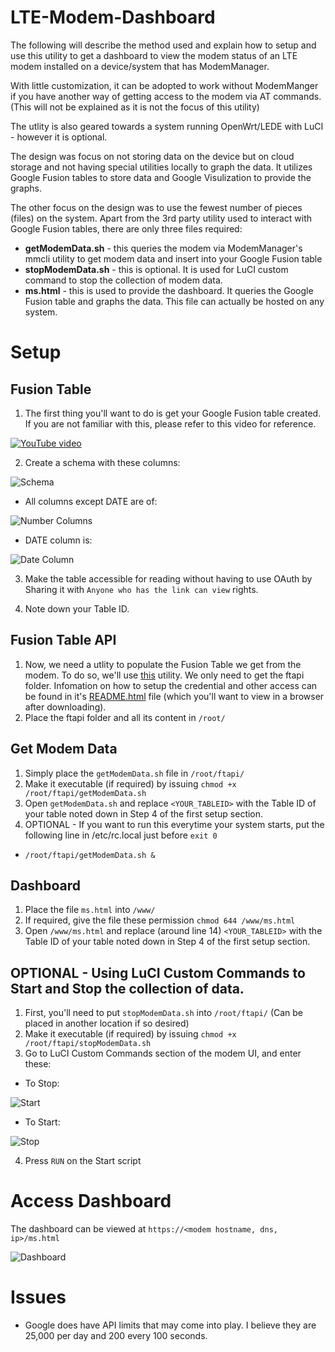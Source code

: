 # LTE-Modem-Dashboard
The following will describe the method used and explain how to setup and use this utility to get a dashboard to view the modem status of an LTE modem installed on a device/system that has ModemManager. 

With little customization, it can be adopted to work without ModemManger if you have another way of getting access to the modem via AT commands. (This will not be explained as it is not the focus of this utility)

The utlity is also geared towards a system running OpenWrt/LEDE with LuCI - however it is optional.

The design was focus on not storing data on the device but on cloud storage and not having special utilities locally to graph the data. It utilizes Google Fusion tables to store data and Google Visulization to provide the graphs.

The other focus on the design was to use the fewest number of pieces (files) on the system. Apart from the 3rd party utility used to interact with Google Fusion tables, there are only three files required:

* **getModemData.sh** - this queries the modem via ModemManager's mmcli utility to get modem data and insert into your Google Fusion table
* **stopModemData.sh** - this is optional. It is used for LuCI custom command to stop the collection of modem data.
* **ms.html** - this is used to provide the dashboard. It queries the Google Fusion table and graphs the data. This file can actually be hosted on any system.

# Setup
## Fusion Table
 1. The first thing you'll want to do is get your Google Fusion table created. If you are not familiar with this, please refer to this video for reference.

[![YouTube video](http://img.youtube.com/vi/tlwoVnHvU5o/0.jpg)](https://www.youtube.com/watch?v=tlwoVnHvU5o)

 2. Create a schema with these columns: 
 
 ![Schema](https://i.imgur.com/upRWnrA.png)
 
  * All columns except DATE are of: 
  
  ![Number Columns](https://i.imgur.com/DSriWlX.png)
  
  * DATE column is: 
  
  ![Date Column](https://i.imgur.com/QjhcCE3.png)
 
 3. Make the table accessible for reading without having to use OAuth by Sharing it with `Anyone who has the link can view` rights.
 
 4. Note down your Table ID.
 
 ## Fusion Table API
 1. Now, we need a utlity to populate the Fusion Table we get from the modem. To do so, we'll use [this](https://github.com/fusiontables/fusion-tables-api-samples/tree/master/ftapi) utility. We only need to get the ftapi folder. Infomation on how to setup the credential and other access can be found in it's [README.html](https://github.com/fusiontables/fusion-tables-api-samples/blob/master/ftapi/README.html) file (which you'll want to view in a browser after downloading).
 2. Place the ftapi folder and all its content in `/root/`
 
 ## Get Modem Data
 1. Simply place the `getModemData.sh` file in `/root/ftapi/`
 2. Make it executable (if required) by issuing `chmod +x /root/ftapi/getModemData.sh`
 3. Open `getModemData.sh` and replace `<YOUR_TABLEID>` with the Table ID of your table noted down in Step 4 of the first setup section.
 4. OPTIONAL - If you want to run this everytime your system starts, put the following line in /etc/rc.local just before `exit 0`
 * `/root/ftapi/getModemData.sh &`
 
 ## Dashboard
 1. Place the file `ms.html` into `/www/`
 2. If required, give the file these permission `chmod 644 /www/ms.html`
 3. Open `/www/ms.html` and replace (around line 14) `<YOUR_TABLEID>` with the Table ID of your table noted down in Step 4 of the first setup section.
 
 ## OPTIONAL - Using LuCI Custom Commands to Start and Stop the collection of data.
 1. First, you'll need to put `stopModemData.sh` into `/root/ftapi/` (Can be placed in another location if so desired)
 2. Make it executable (if required) by issuing `chmod +x /root/ftapi/stopModemData.sh`
 3. Go to LuCI Custom Commands section of the modem UI, and enter these:
 * To Stop: 
 
 ![Start](https://i.imgur.com/n7Hfc8x.png)
 
 * To Start:
 
 ![Stop](https://i.imgur.com/wf45m3W.png)
 
 4. Press `RUN` on the Start script


# Access Dashboard
The dashboard can be viewed at `https://<modem hostname, dns, ip>/ms.html`

![Dashboard](https://i.imgur.com/4HmTwkX.png)

# Issues
* Google does have API limits that may come into play. I believe they are 25,000 per day and 200 every 100 seconds.


